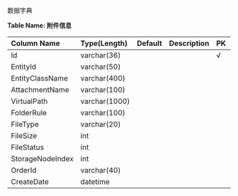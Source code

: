 数据字典

**Table Name: 附件信息** 

| Column Name      | Type(Length)    | Default   | Description   | PK   | FK   | Index |  
| :----            | :----           | :----     | :----         | :--- | :--- | :---- |  
| Id               | varchar(36)     |           |               |  √  |      |   √  |
| EntityId         | varchar(50)     |           |               |
| EntityClassName  | varchar(400)    |
| AttachmentName   | varchar(100)    |
| VirtualPath      | varchar(1000)   |
| FolderRule       | varchar(100)    |
| FileType         | varchar(20)     |
| FileSize         | int             |
| FileStatus       | int             |
| StorageNodeIndex | int             |
| OrderId          | varchar(40)     |
| CreateDate       | datetime        |
